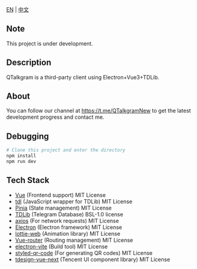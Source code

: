[EN](README.md) | [中文](README_zh-CN.md)

## Note

This project is under development.

## Description

QTalkgram is a third-party client using Electron+Vue3+TDLib.

## About

You can follow our channel at https://t.me/QTalkgramNew to get the latest development progress and contact me.

## Debugging

```bash
# Clone this project and enter the directory
npm install
npm run dev
```

## Tech Stack

- [Vue](https://vuejs.org/) (Frontend support) MIT License
- [tdl](https://github.com/Bannerets/tdl#readme) (JavaScript wrapper for TDLib) MIT License
- [Pinia](https://pinia.vuejs.org/) (State management) MIT License
- [TDLib](https://github.com/tdlib/td) (Telegram Database) BSL-1.0 license
- [axios](https://axios-http.com/) (For network requests) MIT License
- [Electron](https://www.electronjs.org/) (Electron framework) MIT License
- [lottie-web](https://github.com/airbnb/lottie-web) (Animation library) MIT License
- [Vue-router](https://router.vuejs.org/) (Routing management) MIT License
- [electron-vite](https://electron-vite.org/) (Build tool) MIT License
- [styled-qr-code](https://github.com/KilianB/styled-qr-code) (For generating QR codes) MIT License
- [tdesign-vue-next](https://tdesign.tencent.com/) (Tencent UI component library) MIT License
